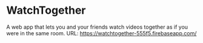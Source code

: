 # WatchTogether
A web app that lets you and your friends watch videos together as if you were in the same room.
URL: https://watchtogether-555f5.firebaseapp.com/
